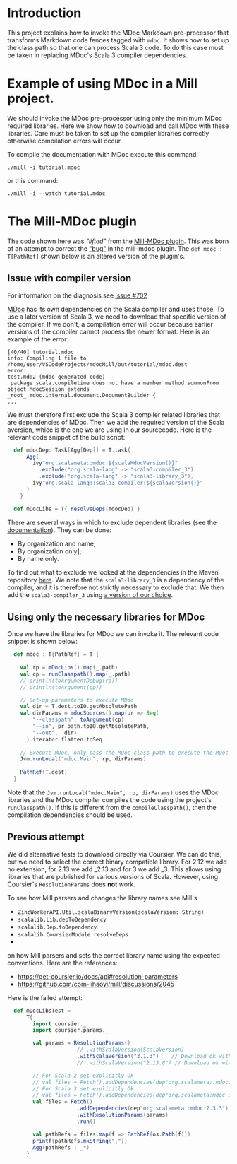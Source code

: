<!-- cSpell:ignore agg, dep, scalameta, compiletime -->

# Introduction

This project explains how to invoke the MDoc Markdown pre-processor that transforms Markdown code fences tagged with
`mdoc`. It shows how to set up the class path so that one can process Scala 3 code. To do this case must be taken 
in replacing MDoc's Scala 3 compiler dependencies. 

# Example of using MDoc in a Mill project. 

We should invoke the MDoc pre-processor using only the minimum MDoc required libraries. Here we show how to download 
and call MDoc with these libraries. Care must be taken to set up the compiler libraries correctly otherwise compilation
errors will occur.

To compile the documentation with MDoc execute this command:

```shell
./mill -i tutorial.mdoc
```

or this command: 


```shell
./mill -i --watch tutorial.mdoc
```

# The Mill-MDoc plugin

The code shown here was *"lifted"* from the [Mill-MDoc plugin](https://github.com/atooni/mill-mdoc). This was born of an attempt to correct the 
["bug"](https://github.com/atooni/mill-mdoc/issues/5) in the mill-mdoc plugin. The `def mdoc : T[PathRef]` shown below is an altered version of the plugin's. 
  
## Issue with compiler version

For information on the diagnosis see [issue #702](https://github.com/scalameta/mdoc/issues/702)

[MDoc](https://scalameta.org/mdoc/) has its own dependencies on the Scala compiler and uses those. To use a later version of Scala 3, we need to
download that specific version of the compiler. If we don't, a compilation error will occur because earlier versions of 
the compiler cannot process the newer format. Here is an example of the error:

```shell
[40/40] tutorial.mdoc 
info: Compiling 1 file to /home/user/VSCodeProjects/mdocMill/out/tutorial/mdoc.dest
error: 
test.md:2 (mdoc generated code) 
 package scala.compiletime does not have a member method summonFrom
object MdocSession extends _root_.mdoc.internal.document.DocumentBuilder {
...
```

We must therefore first exclude the Scala 3 compiler related libraries that are dependencies of MDoc. Then we add the 
required version of the Scala aversion, whicc is the one we are using in our sourcecode. Here is the relevant code 
snippet of the build script:

```scala 
  def mdocDep: Task[Agg[Dep]] = T.task{ 
      Agg(
        ivy"org.scalameta::mdoc:${scalaMdocVersion()}"
          .exclude("org.scala-lang" -> "scala3-compiler_3")
          .exclude("org.scala-lang" -> "scala3-library_3"),
        ivy"org.scala-lang::scala3-compiler:${scalaVersion()}"
      )
    } 

  def mDocLibs = T{ resolveDeps(mdocDep) }
```

There are several ways in which to exclude dependent libraries (see the [documentation](https://mill-build.com/mill/Library_Dependencies.html#_excluding_transitive_dependencies)). 
They can be done:

* By organization and name;
* By organization only];
* By name only.

To find out what to exclude we looked at the dependencies in the Maven repository [here](https://mvnrepository.com/artifact/org.scalameta/mdoc_3/2.3.4). We note that the `scala3-library_3` 
is a dependency of the compiler, and it is therefore not strictly necessary to exclude that. We then add the `scala3-compiler_3` 
using [a version of our choice](https://mvnrepository.com/artifact/org.scala-lang/scala3-compiler_3/3.2.2-RC1-bin-20220920-b1b1dfd-NIGHTLY).


## Using only the necessary libraries for MDoc

Once we have the libraries for MDoc we can invoke it. The relevant code snippet is shown below:

```scala
  def mdoc : T[PathRef] = T {
  
    val rp = mDocLibs().map(_.path)
    val cp = runClasspath().map(_.path)
    // println(toArgumentDebug(rp))
    // println(toArgument(cp))

    // Set-up parameters to execute MDoc
    val dir = T.dest.toIO.getAbsolutePath
    val dirParams = mdocSources().map(pr => Seq(
        "--classpath", toArgument(cp),
        "--in", pr.path.toIO.getAbsolutePath, 
        "--out",  dir)
      ).iterator.flatten.toSeq
  
    // Execute MDoc, only pass the MDoc class path to execute the MDoc compiler
    Jvm.runLocal("mdoc.Main", rp, dirParams)
  
    PathRef(T.dest)
  }
```

Note that the `Jvm.runLocal("mdoc.Main", rp, dirParams)` uses the MDoc libraries and the MDoc compiler compiles the code 
using the project's `runClasspath()`. If this is different from the `compileClasspath()`, then the compilation 
dependencies should be used.

## Previous attempt

We did alternative tests to download directly via Coursier. We can do this, but we need to select the correct binary 
compatible library. For 2.12 we add no extension, for 2.13 we add _2.13 and for 3 we add _3. This allows using 
libraries that are published for various versions of Scala. However, using Coursier's `ResolutionParams` does 
**not** work. 

To see how Mill parsers and changes the library names see Mill's 

* `ZincWorkerAPI.Util.scalaBinaryVersion(scalaVersion: String)`
* `scalalib.Lib.depToDependency`
* `scalalib.Dep.toDependency`
* `scalalib.CoursierModule.resolveDeps`
* 
on how Mill parsers and sets the correct library name using the expected conventions. Here are the references:

* https://get-coursier.io/docs/api#resolution-parameters
* https://github.com/com-lihaoyi/mill/discussions/2045

Here is the failed attempt:

```scala
  def mDocLibsTest = 
      T{
        import coursier._
        import coursier.params._

        val params = ResolutionParams()
                      // .withScalaVersion(ScalaVersion)
                      .withScalaVersion("3.1.3")    // Download ok with :: but gets version 2.13?
                      // .withScalaVersion("2.13.8") // Download ok with ::

        // For Scala 2 set explicitly Ok
        // val files = Fetch().addDependencies(dep"org.scalameta::mdoc:2.3.3").run()
        // For Scala 3 set explicitly Ok
        // val files = Fetch().addDependencies(dep"org.scalameta:mdoc_3:2.3.3").run()
        val files = Fetch()
                      .addDependencies(dep"org.scalameta::mdoc:2.3.3")  // uses the latest Scala 2 version
                      .withResolutionParams(params)
                      .run()

        val pathRefs = files.map(f => PathRef(os.Path(f)))
        printf(pathRefs.mkString(","))
        Agg(pathRefs : _*)
      }
```

